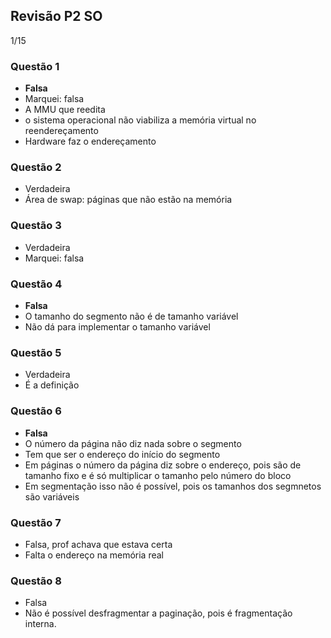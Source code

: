 ## Revisão P2 SO

1/15

### Questão 1
- **Falsa**
- Marquei: falsa
- A MMU que reedita
- o sistema operacional não viabiliza a memória virtual no reendereçamento
- Hardware faz o endereçamento

### Questão 2
- Verdadeira
- Área de swap: páginas que não estão na memória

### Questão 3
- Verdadeira
- Marquei: falsa

### Questão 4
- **Falsa**
- O tamanho do segmento não é de tamanho variável
- Não dá para implementar o tamanho variável

### Questão 5
- Verdadeira
- É a definição

### Questão 6
- **Falsa**
- O número da página não diz nada sobre o segmento
- Tem que ser o endereço do início do segmento
- Em páginas o número da página diz sobre o endereço, pois são de tamanho fixo e é só multiplicar o tamanho pelo número do bloco
- Em segmentação isso não é possível, pois os tamanhos dos segmnetos são variáveis

### Questão 7
- Falsa, prof achava que estava certa
- Falta o endereço na memória real

### Questão 8
- Falsa
- Não é possível desfragmentar a paginação, pois é fragmentação interna.
